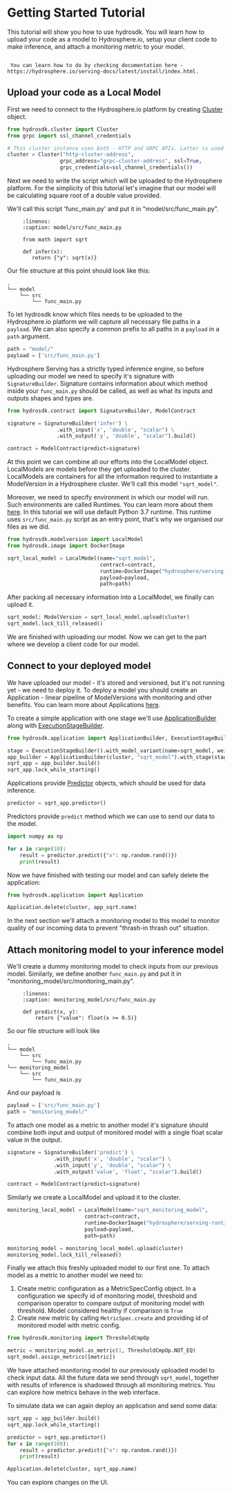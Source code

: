 # Getting Started Tutorial
This tutorial will show you how to use hydrosdk. You will learn how to upload your code as a model to Hydrosphere.io,
 setup your client code to make inference, and attach a monitoring metric to your model.
 
 ``` important:: This tutorials was written for hydrosdk==2.4.1
```
```note:: If you haven't launched Hydrosphere.io platform, please do so before proceeding with this tutorial.
 You can learn how to do by checking documentation here - https://hydrosphere.io/serving-docs/latest/install/index.html. 
```

 ## Upload your code as a Local Model
 
First we need to connect to the Hydrosphere.io platform by creating [Cluster](hydrosdk/hydrosdk.cluster) object.

 ```python
from hydrosdk.cluster import Cluster
from grpc import ssl_channel_credentials

# This cluster instance uses both - HTTP and GRPC APIs. Latter is used only for sending data to a deployed model
cluster = Cluster("http-cluster-address",
                  grpc_address="grpc-cluster-address", ssl=True,
                  grpc_credentials=ssl_channel_credentials())
```

Next we need to write the script which will be uploaded to the Hydrosphere platform.
For the simplicity of this tutorial let's imagine that our model will be calculating
 square root of a double value provided.

We'll call this script 'func_main.py' and put it in "model/src/func_main.py".

``` code-block:: python
     :linenos:
     :caption: model/src/func_main.py

     from math import sqrt
        
     def infer(x):
        return {"y": sqrt(x)}
```


Our file structure at this point should look like this:

```
.
└── model
    └── src
        └── func_main.py
```

To let hydrosdk know which files needs to be uploaded to the Hydrosphere.io platform we will capture all 
necessary file paths in a `payload`. We can also specify a common prefix to all paths in a `payload` in a `path` argument.
```python
path = "model/"
payload = ['src/func_main.py']
```

Hydrosphere Serving has a strictly typed inference engine, so before uploading our model we need to specify it's signature with
`SignatureBuilder`. Signature contains information about which method inside your `func_main.py` should be called,
 as well as what its inputs and outputs shapes and types are.
 
```python
from hydrosdk.contract import SignatureBuilder, ModelContract

signature = SignatureBuilder('infer') \
                .with_input('x', 'double', "scalar") \
                .with_output('y', 'double', "scalar").build()

contract = ModelContract(predict=signature)
```

At this point we can combine all our efforts into the LocalModel object. LocalModels are models before they get
 uploaded to the cluster. LocalModels are containers for all the information required to instantiate a ModelVersion
  in a Hydrosphere cluster. We'll call this model `"sqrt_model"`.
  

Moreover, we need to specify environment in which our model will run.
Such environments are called Runtimes. You can learn more about them [here](https://docs.hydrosphere.io/about/concepts#runtimes).
In this tutorial we will use default Python 3.7 runtime.
This runtime uses `src/func_main.py` script as an entry point, that's why we organised our files as we did.

```python
from hydrosdk.modelversion import LocalModel
from hydrosdk.image import DockerImage

sqrt_local_model = LocalModel(name="sqrt_model",
                              contract=contract,
                              runtime=DockerImage("hydrosphere/serving-runtime-python-3.7", "2.4.0", None),
                              payload=payload,
                              path=path)
```

After packing all necessary information into a LocalModel, we finally can upload it.
```python
sqrt_model: ModelVersion = sqrt_local_model.upload(cluster)
sqrt_model.lock_till_released()
```

We are finished with uploading our model. Now we can get to the part where we develop a client code for our model. 

## Connect to your deployed model
 
We have uploaded our model - it's stored and versioned, but it's not running yet - we need to deploy it. To deploy a model
you should create an Application - linear pipeline of ModelVersions with monitoring and other benefits. 
You can learn more about Applications [here](https://hydrosphere.io/serving-docs/latest/overview/concepts.html#applications).

To create a simple application with one stage we'll use [ApplicationBuilder](hydrosdk/hydrosdk.application) along with [ExecutionStageBuilder](hydrosdk/hydrosdk.application).

```python
from hydrosdk.application import ApplicationBuilder, ExecutionStageBuilder

stage = ExecutionStageBuilder().with_model_variant(name=sqrt_model, weight=100).build()
app_builder = ApplicationBuilder(cluster, "sqrt_model").with_stage(stage)
sqrt_app = app_builder.build()
sqrt_app.lock_while_starting()
```

Applications provide [Predictor](hydrosdk/hydrosdk.predictor) objects, which should be used for data inference.
```python
predictor = sqrt_app.predictor()
```

Predictors provide `predict` method which we can use to send our data to the model.
```python
import numpy as np

for x in range(10):
    result = predictor.predict({"x": np.random.rand()})
    print(result)
```

Now we have finished with testing our model and can safely delete the application:
```python
from hydrosdk.application import Application

Application.delete(cluster, app_sqrt.name)
```

In the next section we'll attach a monitoring model to this model to monitor
quality of our incoming data to prevent "thrash-in thrash out" situation.
 
 ## Attach monitoring model to your inference model

We'll create a dummy monitoring model to check inputs from our previous model. 
Similarly, we define another `func_main.py` and put it in "monitoring_model/src/monitoring_main.py".

``` code-block:: python
     :linenos:
     :caption: monitoring_model/src/func_main.py
     
     def predict(x, y):
         return {"value": float(x >= 0.5)} 
```

So our file structure will look like 

```
.
└── model
    └── src
        └── func_main.py
└── monitoring_model
    └── src
        └── func_main.py
```

And our payload is

```python
payload = ['src/func_main.py']
path = "monitoring_model/"
```

To attach one model as a metric to another model it's signature should combine both input and output of monitored model
with a single float scalar value in the output.
 ```python
signature = SignatureBuilder('predict') \
                .with_input('x', 'double', "scalar") \
                .with_input('y', 'double', "scalar") \
                .with_output('value', 'float', "scalar").build()

contract = ModelContract(predict=signature)
```

Similarly we create a LocalModel and upload it to the cluster.
```python
monitoring_local_model = LocalModel(name="sqrt_monitoring_model",
                         contract=contract,
                         runtime=DockerImage("hydrosphere/serving-runtime-python-3.7", "2.4.0", None),
                         payload=payload,
                         path=path)

monitoring_model = monitoring_local_model.upload(cluster)
monitoring_model.lock_till_released()
```

Finally we attach this freshly uploaded model to our first one. To attach model as a metric to another model we need to:
1. Create metric configuration as a MetricSpecConfig object. In a configuration we specify id of monitoring model,
 threshold and comparison operator to compare output of monitoring model with threshold. Model considered healthy if comparison
 is `True`
2. Create new metric by calling `MetricSpec.create` and providing id of monitored model with metric config.
    
```python
from hydrosdk.monitoring import ThresholdCmpOp

metric = monitoring_model.as_metric(1, ThresholdCmpOp.NOT_EQ)
sqrt_model.assign_metrics([metric])
```
We have attached monitoring model to our previously uploaded model to check input data.
All the future data we send through `sqrt_model`, together with results of inference is shadowed through all monitoring metrics.
You can explore how metrics behave in the web interface.

To simulate data we can again deploy an application and send some data:
```python
sqrt_app = app_builder.build()
sqrt_app.lock_while_starting()

predictor = sqrt_app.predictor()
for x in range(100):
    result = predictor.predict({"x": np.random.rand()})
    print(result)

Application.delete(cluster, sqrt_app.name)
```

You can explore changes on the UI.
